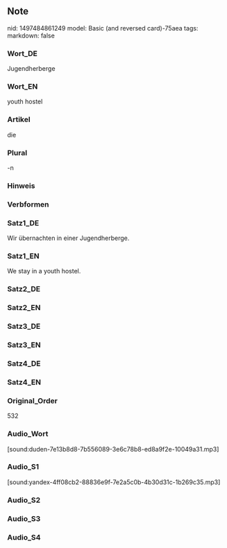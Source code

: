## Note
nid: 1497484861249
model: Basic (and reversed card)-75aea
tags: 
markdown: false

### Wort_DE
Jugendherberge

### Wort_EN
youth hostel

### Artikel
die

### Plural
-n

### Hinweis


### Verbformen


### Satz1_DE
Wir übernachten in einer Jugendherberge.

### Satz1_EN
We stay in a youth hostel.

### Satz2_DE


### Satz2_EN


### Satz3_DE


### Satz3_EN


### Satz4_DE


### Satz4_EN


### Original_Order
532

### Audio_Wort
[sound:duden-7e13b8d8-7b556089-3e6c78b8-ed8a9f2e-10049a31.mp3]

### Audio_S1
[sound:yandex-4ff08cb2-88836e9f-7e2a5c0b-4b30d31c-1b269c35.mp3]

### Audio_S2


### Audio_S3


### Audio_S4

